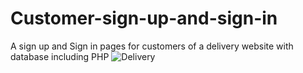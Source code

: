 # Customer-sign-up-and-sign-in
A sign up and Sign in pages for customers of a delivery website with database including PHP
![Delivery](https://user-images.githubusercontent.com/90252194/236299416-4a61c995-ae25-404b-8607-128f600d3aa1.png)
